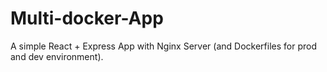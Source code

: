 # Multi-docker-App
A simple React + Express App with Nginx Server (and Dockerfiles for prod and dev environment).
